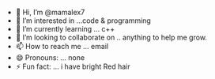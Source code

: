 - 👋 Hi, I’m @mamalex7
- 👀 I’m interested in ...code & programming
- 🌱 I’m currently learning ... c++
- 💞️ I’m looking to collaborate on .. anything to help me grow.
- 📫 How to reach me ... email
- 😄 Pronouns: ... none
- ⚡ Fun fact: ... i have bright Red hair

<!---
mamalex7/mamalex7 is a ✨ special ✨ repository because its `README.md` (this file) appears on your GitHub profile.
You can click the Preview link to take a look at your changes.
--->
